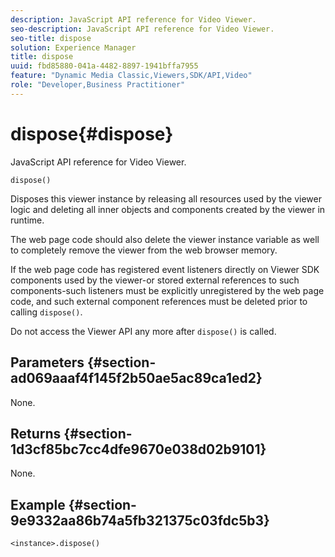 ```yaml
---
description: JavaScript API reference for Video Viewer.
seo-description: JavaScript API reference for Video Viewer.
seo-title: dispose
solution: Experience Manager
title: dispose
uuid: fbd85880-041a-4482-8897-1941bffa7955
feature: "Dynamic Media Classic,Viewers,SDK/API,Video"
role: "Developer,Business Practitioner"
---
```


# dispose{#dispose}

JavaScript API reference for Video Viewer.

 `dispose()`

Disposes this viewer instance by releasing all resources used by the viewer logic and deleting all inner objects and components created by the viewer in runtime.

The web page code should also delete the viewer instance variable as well to completely remove the viewer from the web browser memory.

If the web page code has registered event listeners directly on Viewer SDK components used by the viewer-or stored external references to such components-such listeners must be explicitly unregistered by the web page code, and such external component references must be deleted prior to calling `dispose()`.

Do not access the Viewer API any more after `dispose()` is called.

## Parameters {#section-ad069aaaf4f145f2b50ae5ac89ca1ed2}

None.

## Returns {#section-1d3cf85bc7cc4dfe9670e038d02b9101}

None.

## Example {#section-9e9332aa86b74a5fb321375c03fdc5b3}

```
<instance>.dispose()
```

